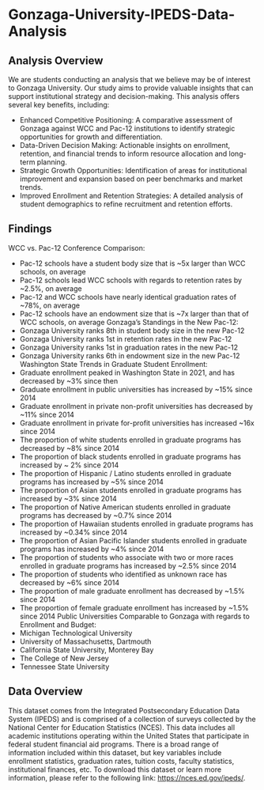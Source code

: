 # Gonzaga-University-IPEDS-Data-Analysis
## Analysis Overview
We are students conducting an analysis that we believe may be of interest to Gonzaga University. Our study aims to provide valuable insights that can support institutional strategy and decision-making.
This analysis offers several key benefits, including:
- Enhanced Competitive Positioning: A comparative assessment of Gonzaga against WCC and Pac-12 institutions to identify strategic opportunities for growth and differentiation.
- Data-Driven Decision Making: Actionable insights on enrollment, retention, and financial trends to inform resource allocation and long-term planning.
- Strategic Growth Opportunities: Identification of areas for institutional improvement and expansion based on peer benchmarks and market trends.
- Improved Enrollment and Retention Strategies: A detailed analysis of student demographics to refine recruitment and retention efforts.
## Findings
WCC vs. Pac-12 Conference Comparison:
- Pac-12 schools have a student body size that is ~5x larger than WCC schools, on average
- Pac-12 schools lead WCC schools with regards to retention rates by ~2.5%, on average
- Pac-12 and WCC schools have nearly identical graduation rates of ~78%, on average
- Pac-12 schools have an endowment size that is ~7x larger than that of WCC schools, on average
Gonzaga’s Standings in the New Pac-12:
- Gonzaga University ranks 8th in student body size in the new Pac-12
- Gonzaga University ranks 1st in retention rates in the new Pac-12
- Gonzaga University ranks 1st in graduation rates in the new Pac-12
- Gonzaga University ranks 6th in endowment size in the new Pac-12
Washington State Trends in Graduate Student Enrollment:
- Graduate enrollment peaked in Washington State in 2021, and has decreased by ~3% since then
- Graduate enrollment in public universities has increased by ~15% since 2014
- Graduate enrollment in private non-profit universities has decreased by ~11% since 2014
- Graduate enrollment in private for-profit universities has increased ~16x since 2014
- The proportion of white students enrolled in graduate programs has decreased by ~8% since 2014
- The proportion of black students enrolled in graduate programs has increased by ~ 2% since 2014
- The proportion of Hispanic / Latino students enrolled in graduate programs has increased by ~5% since 2014
- The proportion of Asian students enrolled in graduate programs has increased by ~3% since 2014
- The proportion of Native American students enrolled in graduate programs has decreased by ~0.7% since 2014
- The proportion of Hawaiian students enrolled in graduate programs has increased by ~0.34% since 2014
- The proportion of Asian Pacific Islander students enrolled in graduate programs has increased by ~4% since 2014
- The proportion of students who associate with two or more races enrolled in graduate programs has increased by ~2.5% since 2014
- The proportion of students who identified as unknown race has decreased by ~6% since 2014
- The proportion of male graduate enrollment has decreased by ~1.5% since 2014
- The proportion of female graduate enrollment has increased by ~1.5% since 2014
Public Universities Comparable to Gonzaga with regards to Enrollment and Budget:
- Michigan Technological University
- University of Massachusetts, Dartmouth
- California State University, Monterey Bay
- The College of New Jersey
- Tennessee State University
## Data Overview
This dataset comes from the Integrated Postsecondary Education Data System (IPEDS) and is comprised of a collection of surveys collected by the National Center for Education Statistics (NCES). This data includes all academic institutions operating within the United States that participate in federal student financial aid programs. There is a broad range of information included within this dataset, but key variables include enrollment statistics, graduation rates, tuition costs, faculty statistics, institutional finances, etc. To download this dataset or learn more information, please refer to the following link: https://nces.ed.gov/ipeds/.
